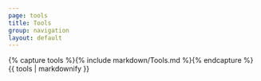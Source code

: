 ```yaml
---
page: tools
title: Tools
group: navigation
layout: default
---
```


<div class="section">
	<div class="col">
		{% capture tools %}{% include markdown/Tools.md %}{% endcapture %}
		{{ tools | markdownify }}
	</div>
</div>